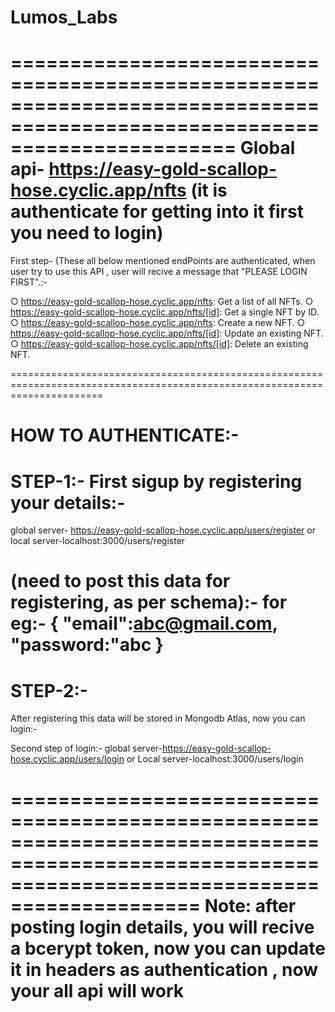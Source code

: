 # Lumos_Labs
===========================================================================================================================
Global api- https://easy-gold-scallop-hose.cyclic.app/nfts (it is authenticate for getting into it first you need to login)
===========================================================================================================================
First step- (These all below mentioned endPoints are authenticated, when user try to use this API , user will recive a message that "PLEASE LOGIN FIRST".:-

○ https://easy-gold-scallop-hose.cyclic.app/nfts: Get a list of all NFTs.
○ https://easy-gold-scallop-hose.cyclic.app/nfts/[id]: Get a single NFT by ID.
○ https://easy-gold-scallop-hose.cyclic.app/nfts: Create a new NFT.
○ https://easy-gold-scallop-hose.cyclic.app/nfts/[id]: Update an existing NFT.
○ https://easy-gold-scallop-hose.cyclic.app/nfts/[id]: Delete an existing NFT.

============================================================================================================================

 HOW TO AUTHENTICATE:-
==========================================
 STEP-1:-
 First sigup by registering your details:-
========================================== 
 global server- https://easy-gold-scallop-hose.cyclic.app/users/register
         or
 local server-localhost:3000/users/register
 
 (need to post this data for registering, as per schema):-
 for eg:-
 {
   "email":abc@gmail.com,
   "password:"abc
 }
==============================================
STEP-2:-
===============================================
After registering this data will be stored in Mongodb Atlas, now you can login:-

Second step of login:-
global server-https://easy-gold-scallop-hose.cyclic.app/users/login
                or
Local server-localhost:3000/users/login

==================================================================================================================================================
Note: after posting login details, you will recive a bcerypt token, now you can update it in headers as authentication , now your all api will work
==================================================================================================================================================
 
 
 
 
   

